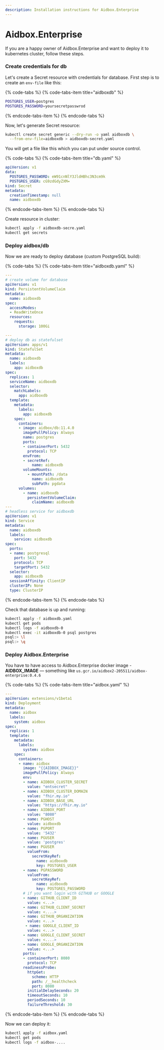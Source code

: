 ```yaml
---
description: Installation instructions for Aidbox.Enterprise
---
```


# Aidbox.Enterprise

If you are a happy owner of Aidbox.Enterprise and want to deploy it to kubernetes cluster, follow these steps.

### Create credentials for db

Let's create a Secret resource with credentials for database. First step is to create an `env-file` like this:

{% code-tabs %}
{% code-tabs-item title="aidboxdb" %}
```bash
POSTGRES_USER=postgres
POSTGRES_PASSWORD=yoursecretpasswrod
```
{% endcode-tabs-item %}
{% endcode-tabs %}

Now, let's generate Secret resource:

```bash
kubectl create secret generic --dry-run -o yaml aidboxdb \
  --from-env-file=aidboxdb > aidboxdb-secret.yaml
```

You will get a file like this which you can put under source control.

{% code-tabs %}
{% code-tabs-item title="db.yaml" %}
```yaml
apiVersion: v1
data:
  POSTGRES_PASSWORD: eW91cnNlY3JldHBhc3N3cm9k
  POSTGRES_USER: cG9zdGdyZXM=
kind: Secret
metadata:
  creationTimestamp: null
  name: aidboxdb
```
{% endcode-tabs-item %}
{% endcode-tabs %}

Create resource in cluster:

```bash
kubectl apply -f aidboxdb-secre.yaml
kubectl get secrets
```

### Deploy aidbox/db

Now we are ready to deploy database \(custom PostgreSQL build\):

{% code-tabs %}
{% code-tabs-item title="aidboxdb.yaml" %}
```yaml
---
# create volume for database
apiVersion: v1
kind: PersistentVolumeClaim
metadata:
  name: aidboxdb
spec:
  accessModes:
  - ReadWriteOnce
  resources:
    requests:
      storage: 100Gi

---
# deploy db as statefulset
apiVersion: apps/v1
kind: StatefulSet
metadata:
  name: aidboxdb
  labels:
    app: aidboxdb
spec:
  replicas: 1
  serviceName: aidboxdb
  selector:
    matchLabels:
      app: aidboxdb
  template:
    metadata:
      labels:
        app: aidboxdb
    spec:
      containers:
      - image: aidbox/db:11.4.0
        imagePullPolicy: Always
        name: postgres
        ports:
        - containerPort: 5432
          protocol: TCP
        envFrom:
        - secretRef: 
            name: aidboxdb
        volumeMounts:
          - mountPath: /data
            name: aidboxdb
            subPath: pgdata
      volumes:
        - name: aidboxdb
          persistentVolumeClaim:
            claimName: aidboxdb  
---
# headless service for aidboxdb
apiVersion: v1
kind: Service
metadata:
  name: aidboxdb
  labels:
    service: aidboxdb
spec:
  ports:
  - name: postgresql
    port: 5432
    protocol: TCP
    targetPort: 5432
  selector:
    app: aidboxdb
  sessionAffinity: ClientIP
  clusterIP: None
  type: ClusterIP
```
{% endcode-tabs-item %}
{% endcode-tabs %}

Check that database is up and running:

```bash
kubectl apply -f aidboxdb.yaml
kubectl get pods
kubectl logs -f aidboxdb-0
kubectl exec -it aidboxdb-0 psql postgres
psql:> \l
psql:> \q
```

### Deploy Aidbox.Enterprise

You have to have access to Aidbox.Enterprise docker image - **AIDBOX\_IMAGE** — something like `us.gcr.io/aidbox2-205511/aidbox-enterprise:0.4.6`

{% code-tabs %}
{% code-tabs-item title="aidbox.yaml" %}
```yaml
---
apiVersion: extensions/v1beta1
kind: Deployment
metadata:
  name: aidbox
  labels:
    system: aidbox
spec:
  replicas: 1
  template:
    metadata:
      labels:
        system: aidbox
    spec:
      containers:
      - name: aidbox
        image: "{{AIDBOX_IMAGE}}"
        imagePullPolicy: Always
        env:
        - name: AIDBOX_CLUSTER_SECRET
          value: "entsecret"
        - name: AIDBOX_CLUSTER_DOMAIN
          value: "fhir.my.io"
        - name: AIDBOX_BASE_URL
          value: "https://fhir.my.io"
        - name: AIDBOX_PORT
          value: "8080"
        - name: PGHOST
          value: aidboxdb
        - name: PGPORT
          value: '5432'
        - name: PGUSER
          value: 'postgres'
        - name: PGUSER
          valueFrom:
            secretKeyRef:
              name: aidboxdb
              key: POSTGRES_USER
        - name: PGPASSWORD
          valueFrom:
            secretKeyRef:
              name: aidboxdb
              key: POSTGRES_PASSWORD
        # if you want login with GITHUB or GOOGLE
        - name: GITHUB_CLIENT_ID
          value: <...>
        - name: GITHUB_CLIENT_SECRET
          value: <....>
        - name: GITHUB_ORGANIZATION
          value: <...>
         - name: GOOGLE_CLIENT_ID
          value: <...>
        - name: GOOGLE_CLIENT_SECRET
          value: <....>
        - name: GOOGLE_ORGANIZATION
          value: <...>
        ports:
        - containerPort: 8080
          protocol: TCP
        readinessProbe:
          httpGet:
            scheme: HTTP
            path: /__healthcheck
            port: 8080
          initialDelaySeconds: 20
          timeoutSeconds: 10
          periodSeconds: 10
          failureThreshold: 30
```
{% endcode-tabs-item %}
{% endcode-tabs %}

Now we can deploy it:

```bash
kubectl apply -f aidbox.yaml
kubectl get pods
kubectl logs -f aidbox-....
```

